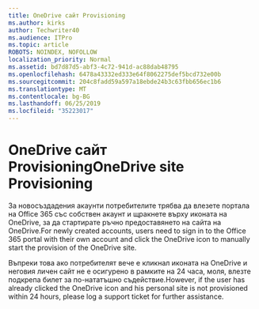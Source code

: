 ```yaml
---
title: OneDrive сайт Provisioning
ms.author: kirks
author: Techwriter40
ms.audience: ITPro
ms.topic: article
ROBOTS: NOINDEX, NOFOLLOW
localization_priority: Normal
ms.assetid: bd7d87d5-abf3-4c72-941d-ac88dab48795
ms.openlocfilehash: 6478a43332ed333e64f8062275def5bcd732e00b
ms.sourcegitcommit: 204c8fadd59a597a18ebde24b3c63fbb656ec1b6
ms.translationtype: MT
ms.contentlocale: bg-BG
ms.lasthandoff: 06/25/2019
ms.locfileid: "35223017"
---
```

# <a name="onedrive-site-provisioning"></a><span data-ttu-id="9285b-102">OneDrive сайт Provisioning</span><span class="sxs-lookup"><span data-stu-id="9285b-102">OneDrive site Provisioning</span></span>

<span data-ttu-id="9285b-103">За новосъздадения акаунти потребителите трябва да влезете портала на Office 365 със собствен акаунт и щракнете върху иконата на OneDrive, за да стартирате ръчно предоставянето на сайта на OneDrive.</span><span class="sxs-lookup"><span data-stu-id="9285b-103">For newly created accounts, users need to sign in to the Office 365 portal with their own account and click the OneDrive icon to manually start the provision of the OneDrive site.</span></span>

<span data-ttu-id="9285b-104">Въпреки това ако потребителят вече е кликнал иконата на OneDrive и неговия личен сайт не е осигурено в рамките на 24 часа, моля, влезте подкрепа билет за по-нататъшно съдействие.</span><span class="sxs-lookup"><span data-stu-id="9285b-104">However, if the user has already clicked the OneDrive icon and his personal site is not provisioned within 24 hours, please log a support ticket for further assistance.</span></span>

